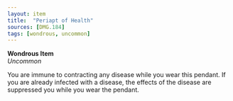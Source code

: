 ```yaml
---
layout: item
title:  "Periapt of Health"
sources: [DMG.184]
tags: [wondrous, uncommon]
---
```


**Wondrous Item**  
*Uncommon*

You are immune to contracting any disease while you wear this pendant. If you are already infected with a disease, the effects of the disease are suppressed you while you wear the pendant.